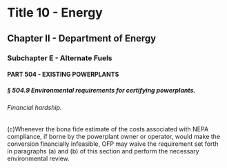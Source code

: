 
# Title 10 - Energy
## Chapter II - Department of Energy
### Subchapter E - Alternate Fuels
#### PART 504 - EXISTING POWERPLANTS
##### § 504.9 Environmental requirements for certifying powerplants.
###### Financial hardship.

(c)Whenever the bona fide estimate of the costs associated with NEPA compliance, if borne by the powerplant owner or operator, would make the conversion financially infeasible, OFP may waive the requirement set forth in paragraphs (a) and (b) of this section and perform the necessary environmental review.
